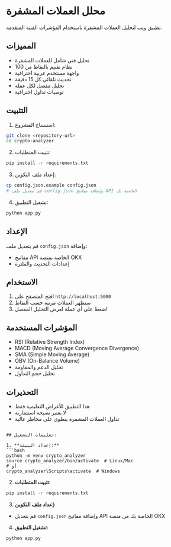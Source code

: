 # محلل العملات المشفرة

تطبيق ويب لتحليل العملات المشفرة باستخدام المؤشرات الفنية المتقدمة.

## المميزات

- تحليل فني شامل للعملات المشفرة
- نظام تقييم بالنقاط من 100
- واجهة مستخدم عربية احترافية
- تحديث تلقائي كل 15 دقيقة
- تحليل مفصل لكل عملة
- توصيات تداول احترافية

## التثبيت

1. استنساخ المشروع:
```bash
git clone <repository-url>
cd crypto-analyzer
```

2. تثبيت المتطلبات:
```bash
pip install -r requirements.txt
```

3. إعداد ملف التكوين:
```bash
cp config.json.example config.json
# قم بتعديل ملف config.json وإضافة مفاتيح API الخاصة بك
```

4. تشغيل التطبيق:
```bash
python app.py
```

## الإعداد

قم بتعديل ملف `config.json` وإضافة:
- مفاتيح API الخاصة بمنصة OKX
- إعدادات التحديث والفلترة

## الاستخدام

1. افتح المتصفح على `http://localhost:5000`
2. ستظهر العملات مرتبة حسب النقاط
3. اضغط على أي عملة لعرض التحليل المفصل

## المؤشرات المستخدمة

- RSI (Relative Strength Index)
- MACD (Moving Average Convergence Divergence)
- SMA (Simple Moving Average)
- OBV (On-Balance Volume)
- تحليل الدعم والمقاومة
- تحليل حجم التداول

## التحذيرات

- هذا التطبيق للأغراض التعليمية فقط
- لا يعتبر نصيحة استثمارية
- تداول العملات المشفرة ينطوي على مخاطر عالية
```

## تعليمات التشغيل:

1. **إعداد البيئة:**
```bash
python -m venv crypto_analyzer
source crypto_analyzer/bin/activate  # Linux/Mac
# أو
crypto_analyzer\Scripts\activate  # Windows
```

2. **تثبيت المتطلبات:**
```bash
pip install -r requirements.txt
```

3. **إعداد ملف التكوين:**
- قم بتعديل `config.json` وإضافة مفاتيح API الخاصة بك من منصة OKX

4. **تشغيل التطبيق:**
```bash
python app.py
